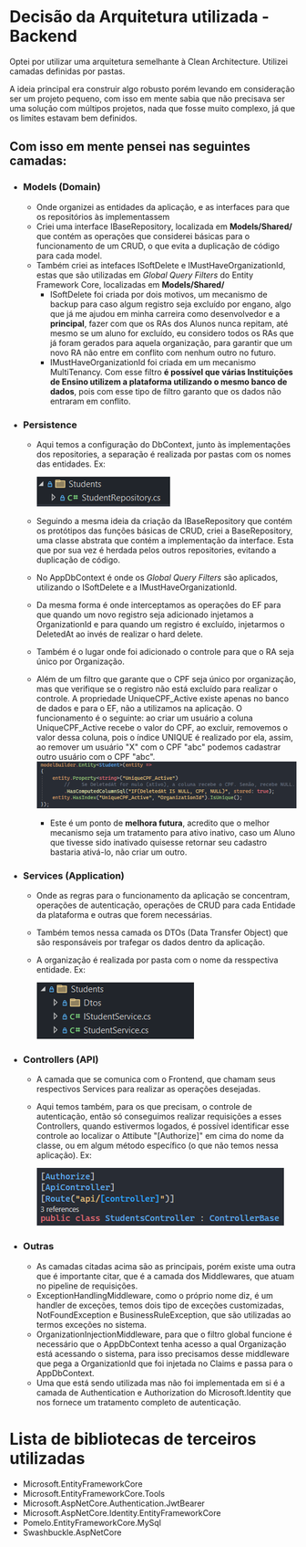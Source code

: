 # Decisão da Arquitetura utilizada - Backend
Optei por utilizar uma arquitetura semelhante à Clean Architecture. Utilizei camadas definidas por pastas. 

A ideia principal era construir algo robusto porém levando em consideração ser um projeto pequeno, com isso em mente sabia que não precisava ser uma solução com múltipos projetos, nada que fosse muito complexo, já que os limites estavam bem definidos.

## Com isso em mente pensei nas seguintes camadas:
 - ### Models (Domain)
    - Onde organizei as entidades da aplicação, e as interfaces para que os repositórios às implementassem
    - Criei uma interface IBaseRepository, localizada em **Models/Shared/**  que contém as operações que considerei básicas para o funcionamento de um CRUD, o que evita a duplicação de código para cada model.
    - Também criei as intefaces ISoftDelete e IMustHaveOrganizationId, estas que são utilizadas em _Global Query Filters_ do Entity Framework Core, localizadas em **Models/Shared/**
        - ISoftDelete foi criada por dois motivos, um mecanismo de backup para caso algum registro seja excluído por engano, algo que já me ajudou em minha carreira como desenvolvedor e a **principal**, fazer com que os RAs dos Alunos nunca repitam, até mesmo se um aluno for excluído, eu considero todos os RAs que já foram gerados para aquela organização, para garantir que um novo RA não entre em conflito com nenhum outro no futuro.
        - IMustHaveOrganizationId foi criada em um mecanismo MultiTenancy. Com esse filtro **é possível que várias Instituições de Ensino utilizem a plataforma utilizando o mesmo banco de dados**, pois com esse tipo de filtro garanto que os dados não entraram em conflito.
 - ### Persistence
    - Aqui temos a configuração do DbContext, junto às implementações dos repositories, a separação é realizada por pastas com os nomes das entidades. 
    Ex: 
    
        ![alt text](imgComments/studentsRepository.png)
    - Seguindo a mesma ideia da criação da IBaseRepository que contém os protótipos das funções básicas de CRUD, criei a BaseRepository, uma classe abstrata que contém a implementação da interface. Esta que por sua vez é herdada pelos outros repositories, evitando a duplicação de código.
    - No AppDbContext é onde os _Global Query Filters_ são aplicados, utilizando o ISoftDelete e a IMustHaveOrganizationId.
    - Da mesma forma é onde interceptamos as operações do EF para que quando um novo registro seja adicionado injetamos a OrganizationId e para quando um registro é excluído, injetarmos o DeletedAt ao invés de realizar o hard delete.
    - Também é o lugar onde foi adicionado o controle para que o RA seja único por Organização.
    - Além de um filtro que garante que o CPF seja único por organização, mas que verifique se o registro não está excluído para realizar o controle. A propriedade UniqueCPF_Active existe apenas no banco de dados e para o EF, não a utilizamos na aplicação. O funcionamento é o seguinte: ao criar um usuário a coluna UniqueCPF_Active recebe o valor do CPF, ao excluir, removemos o valor dessa coluna, pois o índice UNIQUE é realizado por ela, assim, ao remover um usuário "X" com o CPF "abc" podemos cadastrar outro usuário com o CPF "abc".
        ![alt text](imgComments/uniqueCpfFilter.png) 
    
        - Este é um ponto de **melhora futura**, acredito que o melhor mecanismo seja um tratamento para ativo inativo, caso um Aluno que tivesse sido inativado quisesse retornar seu cadastro bastaria ativá-lo, não criar um outro.
 - ### Services (Application)
    - Onde as regras para o funcionamento da aplicação se concentram, operações de autenticação, operações de CRUD para cada Entidade da plataforma e outras que forem necessárias.
    - Também temos nessa camada os DTOs (Data Transfer Object) que são responsáveis por trafegar os dados dentro da aplicação.
    - A organização é realizada por pasta com o nome da resspectiva entidade. Ex:

       ![alt text](imgComments/service.png)
 - ### Controllers (API)
    - A camada que se comunica com o Frontend, que chamam seus respectivos Services para realizar as operações desejadas.
    - Aqui temos também, para os que precisam, o controle de autenticação, então só conseguimos realizar requisições a esses Controllers, quando estivermos logados, é possível identificar esse controle ao localizar o Attibute "[Authorize]" em cima do nome da classe, ou em algum método específico (o que não temos nessa aplicação). Ex:

        ![alt text](imgComments/authorize.png)
- ### Outras
    - As camadas citadas acima são as principais, porém existe uma outra que é importante citar, que é a camada dos Middlewares, que atuam no pipeline de requisições. 
    - ExceptionHandlingMiddleware, como o próprio nome diz, é um handler de exceções, temos dois tipo de exceções customizadas, NotFoundException e BusinessRuleException, que são utilizadas ao termos exceções no sistema.
    - OrganizationInjectionMiddleware, para que o filtro global funcione é necessário que o AppDbContext tenha acesso a qual Organização está acessando o sistema, para isso precisamos desse middleware que pega a OrganizationId que foi injetada no Claims e passa para o AppDbContext.
    - Uma que está sendo utilizada mas não foi implementada em si é a camada de Authentication e Authorization do Microsoft.Identity que nos fornece um tratamento completo de autenticação.


# Lista de bibliotecas de terceiros utilizadas
- Microsoft.EntityFrameworkCore
- Microsoft.EntityFrameworkCore.Tools
- Microsoft.AspNetCore.Authentication.JwtBearer
- Microsoft.AspNetCore.Identity.EntityFrameworkCore
- Pomelo.EntityFrameworkCore.MySql
- Swashbuckle.AspNetCore
